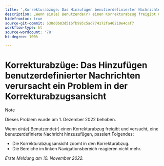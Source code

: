 ```yaml
---
title: '„Korrekturabzüge: Das Hinzufügen benutzerdefinierter Nachrichten verursacht ein Problem in der Korrekturabzugsansicht“'
description: „Wenn ein(e) Benutzende(r) einen Korrekturabzug freigibt und versucht, eine benutzerdefinierte Nachricht hinzuzufügen, treten Probleme auf.“
hidefromtoc: true
source-git-commit: 638d0b83d516fb995c5ad774172fa46210e4caf7
workflow-type: ht
source-wordcount: '78'
ht-degree: 100%

---
```



# Korrekturabzüge: Das Hinzufügen benutzerdefinierter Nachrichten verursacht ein Problem in der Korrekturabzugsansicht

<!--This is on both the WF and WFP TOCs-->

>[!NOTE]
>
>Dieses Problem wurde am 1. Dezember 2022 behoben.

Wenn ein(e) Benutzende(r) einen Korrekturabzug freigibt und versucht, eine benutzerdefinierte Nachricht hinzuzufügen, passiert Folgendes:

* Die Korrekturabzugsansicht zoomt in den Korrekturabzug.
* Die Bereiche im linken Navigationsbereich reagieren nicht mehr.

_Erste Meldung am 10. November 2022._

